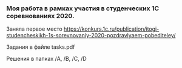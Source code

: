 ### Моя работа в рамках участия в студенческих 1С соревнованиях 2020.

Заняла первое место
https://konkurs.1c.ru/publication/itogi-studencheskikh-1s-sorevnovaniy-2020-pozdravlyaem-pobediteley/

Задания в файле tasks.pdf

Решения в папках /A, /B, /C, /D